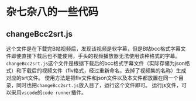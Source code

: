 # 杂七杂八的一些代码
## changeBcc2srt.js
这个文件是在下载完B站视频后，发现该视频是软字幕，但是B站bcc格式字幕文件即便直接下载后也不能使用，手头的视频播放器无法使用该种格式的字幕。`changeBcc2srt.js`这个文件是根据下载后的bcc格式字幕文件（实际存储为json格式）和下载后的视频文件（flv格式，经过重新命名，去掉了视频集的名称）生成对应的srt文件。
使用方法是把flv文件和json文件以及本文件都放置在同一个目录，同时也把`changeBcc2srt.js`放入目了，运行这个文件即可。
运行js文件，可以采用`vscode`的`code runner`插件。